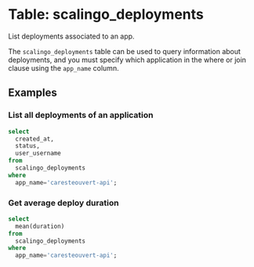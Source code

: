 # Table: scalingo_deployments

List deployments associated to an app.

The `scalingo_deployments` table can be used to query information about deployments, and you must specify which application in the where or join clause using the `app_name` column.

## Examples

### List all deployments of an application

```sql
select
  created_at,
  status,
  user_username
from
  scalingo_deployments
where
  app_name='caresteouvert-api';
```

### Get average deploy duration

```sql
select
  mean(duration)
from
  scalingo_deployments
where
  app_name='caresteouvert-api';
```
